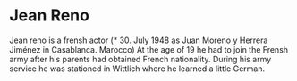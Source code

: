# Jean Reno
Jean reno is a frensh actor (* 30. July 1948 as Juan Moreno y Herrera Jiménez in Casablanca. Marocco)
At the age of 19 he had to join the Frensh army after his parents had obtained French nationality. During his army service he was stationed in Wittlich where he learned a little German.